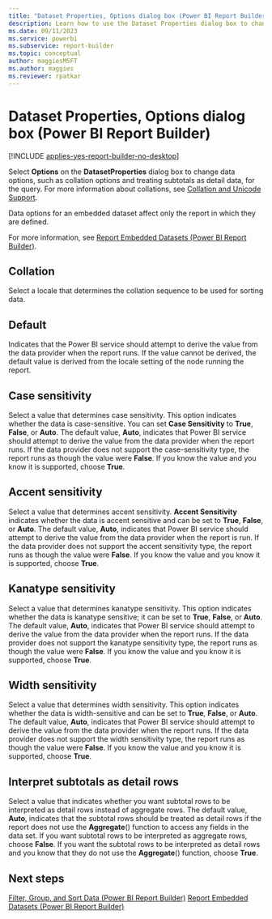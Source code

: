 ```yaml
---
title: "Dataset Properties, Options dialog box (Power BI Report Builder)"
description: Learn how to use the Dataset Properties dialog box to change data options, such as collation options and treating subtotals as detail data.
ms.date: 09/11/2023
ms.service: powerbi
ms.subservice: report-builder
ms.topic: conceptual
author: maggiesMSFT
ms.author: maggies
ms.reviewer: rpatkar
---
```

# Dataset Properties, Options dialog box (Power BI Report Builder)

[!INCLUDE [applies-yes-report-builder-no-desktop](../../includes/applies-yes-report-builder-no-desktop.md)]

  Select **Options** on the **DatasetProperties** dialog box to change data options, such as collation options and treating subtotals as detail data, for the query. For more information about collations, see [Collation and Unicode Support](/sql/relational-databases/collations/collation-and-unicode-support).  
   
 Data options for an embedded dataset affect only the report in which they are defined.  
  
 For more information, see [Report Embedded Datasets (Power BI Report Builder)](./report-embedded-datasets-report-builder.md).
  
## Collation

 Select a locale that determines the collation sequence to be used for sorting data.

## Default

Indicates that the Power BI service should attempt to derive the value from the data provider when the report runs. If the value cannot be derived, the default value is derived from the locale setting of the node running the report.  
  
## Case sensitivity

 Select a value that determines case sensitivity. This option indicates whether the data is case-sensitive. You can set **Case Sensitivity** to **True**, **False**, or **Auto**. The default value, **Auto**, indicates that Power BI service should attempt to derive the value from the data provider when the report runs. If the data provider does not support the case-sensitivity type, the report runs as though the value were **False**. If you know the value and you know it is supported, choose **True**.  
  
## Accent sensitivity

 Select a value that determines accent sensitivity. **Accent Sensitivity** indicates whether the data is accent sensitive and can be set to **True**, **False**, or **Auto**. The default value, **Auto**, indicates that Power BI service should attempt to derive the value from the data provider when the report is run. If the data provider does not support the accent sensitivity type, the report runs as though the value were **False**. If you know the value and you know it is supported, choose **True**.  
  
## Kanatype sensitivity

 Select a value that determines kanatype sensitivity. This option indicates whether the data is kanatype sensitive; it can be set to **True**, **False**, or **Auto**. The default value, **Auto**, indicates that Power BI service should attempt to derive the value from the data provider when the report runs. If the data provider does not support the kanatype sensitivity type, the report runs as though the value were **False**. If you know the value and you know it is supported, choose **True**.  
  
## Width sensitivity

 Select a value that determines width sensitivity. This option indicates whether the data is width-sensitive and can be set to **True**, **False**, or **Auto**. The default value, **Auto**, indicates that Power BI service should attempt to derive the value from the data provider when the report runs. If the data provider does not support the width sensitivity type, the report runs as though the value were **False**. If you know the value and you know it is supported, choose **True**.  
  
## Interpret subtotals as detail rows

 Select a value that indicates whether you want subtotal rows to be interpreted as detail rows instead of aggregate rows. The default value, **Auto**, indicates that the subtotal rows should be treated as detail rows if the report does not use the **Aggregate**() function to access any fields in the data set. If you want subtotal rows to be interpreted as aggregate rows, choose **False**. If you want the subtotal rows to be interpreted as detail rows and you know that they do not use the **Aggregate**() function, choose **True**.  
  
## Next steps

 [Filter, Group, and Sort Data (Power BI Report Builder)](../report-design/filter-group-sort-data-report-builder.md)
 [Report Embedded Datasets (Power BI Report Builder)](./report-embedded-datasets-report-builder.md)   
